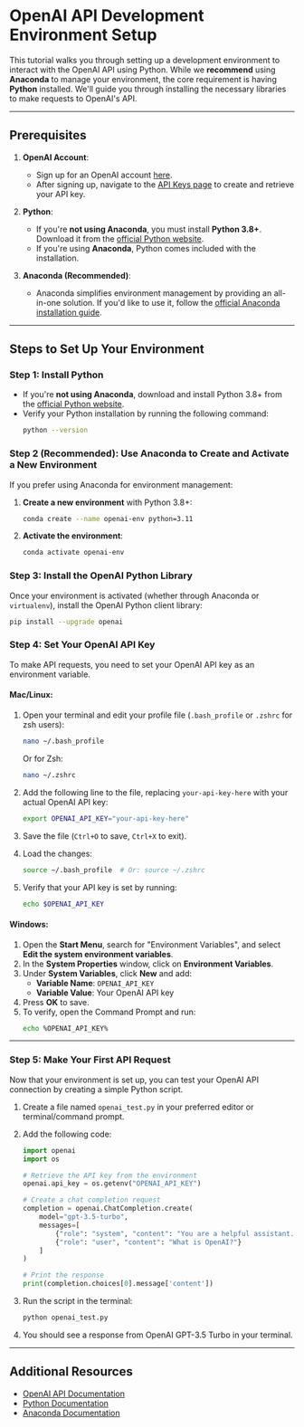 # **OpenAI API Development Environment Setup**

This tutorial walks you through setting up a development environment to interact with the OpenAI API using Python. While we **recommend** using **Anaconda** to manage your environment, the core requirement is having **Python** installed. We'll guide you through installing the necessary libraries to make requests to OpenAI's API.

---

## **Prerequisites**

1. **OpenAI Account**:
   - Sign up for an OpenAI account [here](https://platform.openai.com/signup).
   - After signing up, navigate to the [API Keys page](https://platform.openai.com/account/api-keys) to create and retrieve your API key.

2. **Python**:
   - If you're **not using Anaconda**, you must install **Python 3.8+**. Download it from the [official Python website](https://www.python.org/downloads/).
   - If you're using **Anaconda**, Python comes included with the installation.

3. **Anaconda (Recommended)**:
   - Anaconda simplifies environment management by providing an all-in-one solution. If you'd like to use it, follow the [official Anaconda installation guide](https://docs.anaconda.com/anaconda/install/).

---

## **Steps to Set Up Your Environment**

### **Step 1: Install Python**

- If you're **not using Anaconda**, download and install Python 3.8+ from the [official Python website](https://www.python.org/downloads/).
- Verify your Python installation by running the following command:
    ```bash
    python --version
    ```

### **Step 2 (Recommended): Use Anaconda to Create and Activate a New Environment**

If you prefer using Anaconda for environment management:

1. **Create a new environment** with Python 3.8+:
    ```bash
    conda create --name openai-env python=3.11
    ```

2. **Activate the environment**:
    ```bash
    conda activate openai-env
    ```

### **Step 3: Install the OpenAI Python Library**

Once your environment is activated (whether through Anaconda or `virtualenv`), install the OpenAI Python client library:

```bash
pip install --upgrade openai
```

### **Step 4: Set Your OpenAI API Key**

To make API requests, you need to set your OpenAI API key as an environment variable.

#### **Mac/Linux**:

1. Open your terminal and edit your profile file (`.bash_profile` or `.zshrc` for zsh users):
    ```bash
    nano ~/.bash_profile
    ```
   Or for Zsh:
    ```bash
    nano ~/.zshrc
    ```

2. Add the following line to the file, replacing `your-api-key-here` with your actual OpenAI API key:
    ```bash
    export OPENAI_API_KEY="your-api-key-here"
    ```

3. Save the file (`Ctrl+O` to save, `Ctrl+X` to exit).
4. Load the changes:
    ```bash
    source ~/.bash_profile  # Or: source ~/.zshrc
    ```

5. Verify that your API key is set by running:
    ```bash
    echo $OPENAI_API_KEY
    ```

#### **Windows**:

1. Open the **Start Menu**, search for "Environment Variables", and select **Edit the system environment variables**.
2. In the **System Properties** window, click on **Environment Variables**.
3. Under **System Variables**, click **New** and add:
    - **Variable Name**: `OPENAI_API_KEY`
    - **Variable Value**: Your OpenAI API key
4. Press **OK** to save.
5. To verify, open the Command Prompt and run:
    ```bash
    echo %OPENAI_API_KEY%
    ```

---

### **Step 5: Make Your First API Request**

Now that your environment is set up, you can test your OpenAI API connection by creating a simple Python script.

1. Create a file named `openai_test.py` in your preferred editor or terminal/command prompt.
2. Add the following code:

    ```python
    import openai
    import os

    # Retrieve the API key from the environment
    openai.api_key = os.getenv("OPENAI_API_KEY")

    # Create a chat completion request
    completion = openai.ChatCompletion.create(
        model="gpt-3.5-turbo",
        messages=[
            {"role": "system", "content": "You are a helpful assistant."},
            {"role": "user", "content": "What is OpenAI?"}
        ]
    )

    # Print the response
    print(completion.choices[0].message['content'])
    ```

3. Run the script in the terminal:
    ```bash
    python openai_test.py
    ```

4. You should see a response from OpenAI GPT-3.5 Turbo in your terminal.


---

## **Additional Resources**

- [OpenAI API Documentation](https://platform.openai.com/docs)
- [Python Documentation](https://docs.python.org/3/)
- [Anaconda Documentation](https://docs.anaconda.com/)
